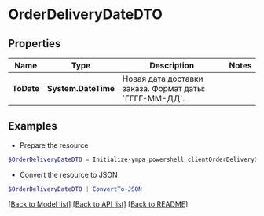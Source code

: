# OrderDeliveryDateDTO
## Properties

Name | Type | Description | Notes
------------ | ------------- | ------------- | -------------
**ToDate** | **System.DateTime** | Новая дата доставки заказа.  Формат даты: &#x60;ГГГГ-ММ-ДД&#x60;.  | 

## Examples

- Prepare the resource
```powershell
$OrderDeliveryDateDTO = Initialize-ympa_powershell_clientOrderDeliveryDateDTO  -ToDate null
```

- Convert the resource to JSON
```powershell
$OrderDeliveryDateDTO | ConvertTo-JSON
```

[[Back to Model list]](../README.md#documentation-for-models) [[Back to API list]](../README.md#documentation-for-api-endpoints) [[Back to README]](../README.md)

